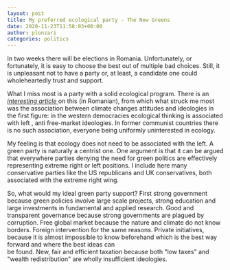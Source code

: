 ```yaml
---
layout: post
title: My preferred ecological party - The New Greens
date: 2020-11-23T11:58:03+00:00
author: plonzari
categories: politics
---
```

In two weeks there will be elections in Romania. Unfortunately, or fortunately, it is easy to choose the best
 out of multiple bad choices. Still, it is unpleasant not to have a party or, at least, a candidate one could 
 wholeheartedly trust and support.
 
 What I miss most is a party with a solid ecological program. There is an
 <a href="https://www.edupedu.ro/cercetatorul-virgil-iordache-situatia-politicilor-de-mediu-in-programele-unor-partide-romanesti/"> 
 <em>interesting article</em> </a> on  this  (in Romanian), from which what struck me most was the association between 
 climate changes attitudes and ideologies in the first figure: in the western democracies ecological thinking 
 is associated with left , anti free-market ideologies. In former communist countries there is no such association, 
 everyone being uniformly uninterested in ecology.
 
 My feeling is that ecology does not need to be associated with the left. A green party is naturally a centrist
 one. One argument is that it can be argued that everywhere parties denying the need for green politics are 
 effectively representing extreme right or left positions. I include here many conservative parties like the
 US republicans and UK conservatives, both associated with the extreme right wing. 
 
 So, what would my ideal green party support? First strong government because green policies involve large scale 
 projects, strong education and large investments in fundamental and applied research. Good and transparent 
 governance because strong governments are plagued by corruption. Free global market because
 the nature and climate do not know borders. Foreign intervention for the same reasons. Private initiatives, 
 because it is almost impossible to know beforehand which is the best way forward and where the best ideas can  
 be found. New, fair and   efficient taxation because both "low taxes" and "wealth redistribution" are wholly 
 insufficient ideologies.
 
  
